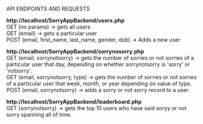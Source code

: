 API ENDPOINTS AND REQUESTS

<b>http://localhost/SorryAppBackend/users.php</b>  
GET (no params) -> gets all users  
GET (email) -> gets a particular user  
POST (email, first_name, last_name, gender, dob) -> Adds a new user  

<b>http://localhost/SorryAppBackend/sorrynosorry.php</b>  
GET (email, sorrynotsorry) -> gets the number of sorries or not sorries of a particular user that day, depending on whether sorrynotsorry is 'sorry' or 'notsorry'.  
GET (email, sorrynotsorry, type) -> gets the number of sorries or not sorries of a particular user that week, month, or year depending on value of type.  
POST (email, sorrynotsorry) -> adds a sorry or not sorry record to a user.  

<b>http://localhost/SorryAppBackend/leaderboard.php</b>  
GET (sorrynotsorry) -> gets the top 10 users who have said soryy or not sorry spanning all of time.  
